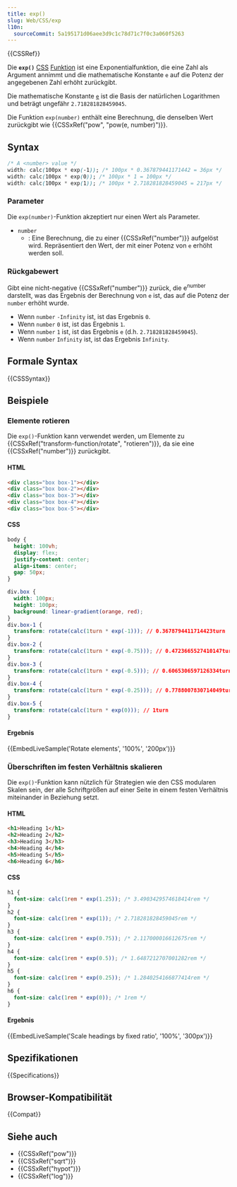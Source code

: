 ```yaml
---
title: exp()
slug: Web/CSS/exp
l10n:
  sourceCommit: 5a195171d06aee3d9c1c78d71c7f0c3a060f5263
---
```


{{CSSRef}}

Die **`exp()`** [CSS](/de/docs/Web/CSS) [Funktion](/de/docs/Web/CSS/CSS_Values_and_Units/CSS_Value_Functions) ist eine Exponentialfunktion, die eine Zahl als Argument annimmt und die mathematische Konstante `e` auf die Potenz der angegebenen Zahl erhöht zurückgibt.

Die mathematische Konstante [`e`](<https://en.wikipedia.org/wiki/E_(mathematical_constant)>) ist die Basis der natürlichen Logarithmen und beträgt ungefähr `2.718281828459045`.

Die Funktion `exp(number)` enthält eine Berechnung, die denselben Wert zurückgibt wie {{CSSxRef("pow", "pow(e, number)")}}.

## Syntax

```css
/* A <number> value */
width: calc(100px * exp(-1)); /* 100px * 0.367879441171442 = 36px */
width: calc(100px * exp(0)); /* 100px * 1 = 100px */
width: calc(100px * exp(1)); /* 100px * 2.718281828459045 = 217px */
```

### Parameter

Die `exp(number)`-Funktion akzeptiert nur einen Wert als Parameter.

- `number`
  - : Eine Berechnung, die zu einer {{CSSxRef("number")}} aufgelöst wird. Repräsentiert den Wert, der mit einer Potenz von `e` erhöht werden soll.

### Rückgabewert

Gibt eine nicht-negative {{CSSxRef("number")}} zurück, die e<sup>number</sup> darstellt, was das Ergebnis der Berechnung von `e` ist, das auf die Potenz der `number` erhöht wurde.

- Wenn `number` `-Infinity` ist, ist das Ergebnis `0`.
- Wenn `number` `0` ist, ist das Ergebnis `1`.
- Wenn `number` `1` ist, ist das Ergebnis `e` (d.h. `2.718281828459045`).
- Wenn `number` `Infinity` ist, ist das Ergebnis `Infinity`.

## Formale Syntax

{{CSSSyntax}}

## Beispiele

### Elemente rotieren

Die `exp()`-Funktion kann verwendet werden, um Elemente zu {{CSSxRef("transform-function/rotate", "rotieren")}}, da sie eine {{CSSxRef("number")}} zurückgibt.

#### HTML

```html
<div class="box box-1"></div>
<div class="box box-2"></div>
<div class="box box-3"></div>
<div class="box box-4"></div>
<div class="box box-5"></div>
```

#### CSS

```css hidden
body {
  height: 100vh;
  display: flex;
  justify-content: center;
  align-items: center;
  gap: 50px;
}
```

```css
div.box {
  width: 100px;
  height: 100px;
  background: linear-gradient(orange, red);
}
div.box-1 {
  transform: rotate(calc(1turn * exp(-1))); // 0.3678794411714423turn
}
div.box-2 {
  transform: rotate(calc(1turn * exp(-0.75))); // 0.4723665527410147turn
}
div.box-3 {
  transform: rotate(calc(1turn * exp(-0.5))); // 0.6065306597126334turn
}
div.box-4 {
  transform: rotate(calc(1turn * exp(-0.25))); // 0.7788007830714049turn
}
div.box-5 {
  transform: rotate(calc(1turn * exp(0))); // 1turn
}
```

#### Ergebnis

{{EmbedLiveSample('Rotate elements', '100%', '200px')}}

### Überschriften im festen Verhältnis skalieren

Die `exp()`-Funktion kann nützlich für Strategien wie den CSS modularen Skalen sein, der alle Schriftgrößen auf einer Seite in einem festen Verhältnis miteinander in Beziehung setzt.

#### HTML

```html
<h1>Heading 1</h1>
<h2>Heading 2</h2>
<h3>Heading 3</h3>
<h4>Heading 4</h4>
<h5>Heading 5</h5>
<h6>Heading 6</h6>
```

#### CSS

```css
h1 {
  font-size: calc(1rem * exp(1.25)); /* 3.4903429574618414rem */
}
h2 {
  font-size: calc(1rem * exp(1)); /* 2.718281828459045rem */
}
h3 {
  font-size: calc(1rem * exp(0.75)); /* 2.117000016612675rem */
}
h4 {
  font-size: calc(1rem * exp(0.5)); /* 1.6487212707001282rem */
}
h5 {
  font-size: calc(1rem * exp(0.25)); /* 1.2840254166877414rem */
}
h6 {
  font-size: calc(1rem * exp(0)); /* 1rem */
}
```

#### Ergebnis

{{EmbedLiveSample('Scale headings by fixed ratio', '100%', '300px')}}

## Spezifikationen

{{Specifications}}

## Browser-Kompatibilität

{{Compat}}

## Siehe auch

- {{CSSxRef("pow")}}
- {{CSSxRef("sqrt")}}
- {{CSSxRef("hypot")}}
- {{CSSxRef("log")}}
